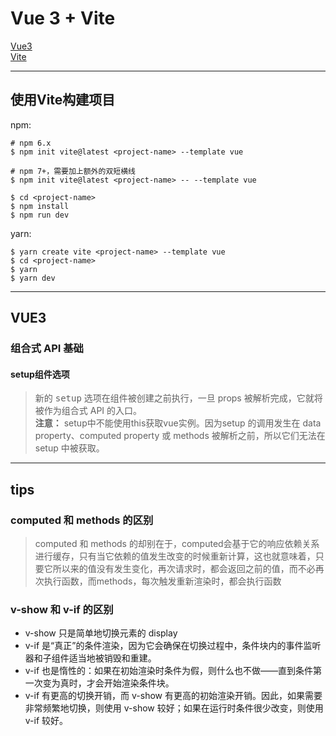 # Vue 3 + Vite
[Vue3](https://v3.cn.vuejs.org/guide/introduction.html)  
[Vite](https://cn.vitejs.dev/)

***

## 使用Vite构建项目
npm:
```
# npm 6.x
$ npm init vite@latest <project-name> --template vue

# npm 7+，需要加上额外的双短横线
$ npm init vite@latest <project-name> -- --template vue

$ cd <project-name>
$ npm install
$ npm run dev
```
yarn:
```
$ yarn create vite <project-name> --template vue
$ cd <project-name>
$ yarn
$ yarn dev
```

***

## VUE3
### 组合式 API 基础
#### setup组件选项
> 新的 <kbd>setup</kbd> 选项在组件被创建之前执行，一旦 props 被解析完成，它就将被作为组合式 API 的入口。  
> **注意：** setup中不能使用this获取vue实例。因为setup 的调用发生在 data property、computed property 或 methods 被解析之前，所以它们无法在 setup 中被获取。

***

## tips

### computed 和 methods 的区别
> computed 和 methods 的却别在于，computed会基于它的响应依赖关系进行缓存，只有当它依赖的值发生改变的时候重新计算，这也就意味着，只要它所以来的值没有发生变化，再次请求时，都会返回之前的值，而不必再次执行函数，而methods，每次触发重新渲染时，都会执行函数

### v-show 和 v-if 的区别
- v-show 只是简单地切换元素的 display
- v-if 是“真正”的条件渲染，因为它会确保在切换过程中，条件块内的事件监听器和子组件适当地被销毁和重建。
- v-if 也是惰性的：如果在初始渲染时条件为假，则什么也不做——直到条件第一次变为真时，才会开始渲染条件块。
- v-if 有更高的切换开销，而 v-show 有更高的初始渲染开销。因此，如果需要非常频繁地切换，则使用 v-show 较好；如果在运行时条件很少改变，则使用 v-if 较好。
